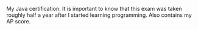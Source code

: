 My Java certification. It is important to know that this exam was taken roughly half a year after I started learning programming.
Also contains my AP score.
